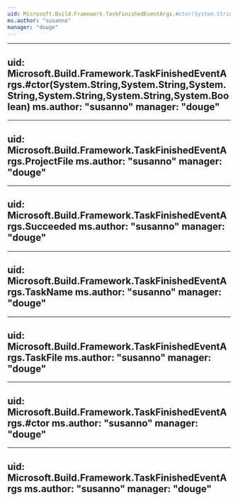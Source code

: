 ```yaml
---
uid: Microsoft.Build.Framework.TaskFinishedEventArgs.#ctor(System.String,System.String,System.String,System.String,System.String,System.Boolean,System.DateTime)
ms.author: "susanno"
manager: "douge"
---
```


---
uid: Microsoft.Build.Framework.TaskFinishedEventArgs.#ctor(System.String,System.String,System.String,System.String,System.String,System.Boolean)
ms.author: "susanno"
manager: "douge"
---

---
uid: Microsoft.Build.Framework.TaskFinishedEventArgs.ProjectFile
ms.author: "susanno"
manager: "douge"
---

---
uid: Microsoft.Build.Framework.TaskFinishedEventArgs.Succeeded
ms.author: "susanno"
manager: "douge"
---

---
uid: Microsoft.Build.Framework.TaskFinishedEventArgs.TaskName
ms.author: "susanno"
manager: "douge"
---

---
uid: Microsoft.Build.Framework.TaskFinishedEventArgs.TaskFile
ms.author: "susanno"
manager: "douge"
---

---
uid: Microsoft.Build.Framework.TaskFinishedEventArgs.#ctor
ms.author: "susanno"
manager: "douge"
---

---
uid: Microsoft.Build.Framework.TaskFinishedEventArgs
ms.author: "susanno"
manager: "douge"
---

